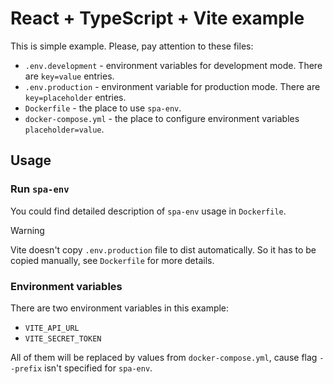 # React + TypeScript + Vite example

This is simple example. Please, pay attention to these files:
* `.env.development` - environment variables for development mode. There are `key=value` entries.
* `.env.production` - environment variable for production mode. There are `key=placeholder` entries.
* `Dockerfile` - the place to use `spa-env`.
* `docker-compose.yml` - the place to configure environment variables `placeholder=value`.

## Usage

### Run `spa-env`

You could find detailed description of `spa-env` usage in `Dockerfile`. 

> [!WARNING]
> Vite doesn't copy `.env.production` file to dist automatically. So it has to be copied manually, see `Dockerfile` for more details.

### Environment variables

There are two environment variables in this example:
* `VITE_API_URL`
* `VITE_SECRET_TOKEN`

All of them will be replaced by values from `docker-compose.yml`, cause flag `--prefix` isn't specified for `spa-env`.

